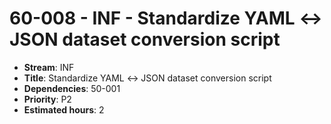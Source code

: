 # 60-008 - INF - Standardize YAML ↔ JSON dataset conversion script
- **Stream**: INF
- **Title**: Standardize YAML ↔ JSON dataset conversion script
- **Dependencies**: 50-001
- **Priority**: P2
- **Estimated hours**: 2
